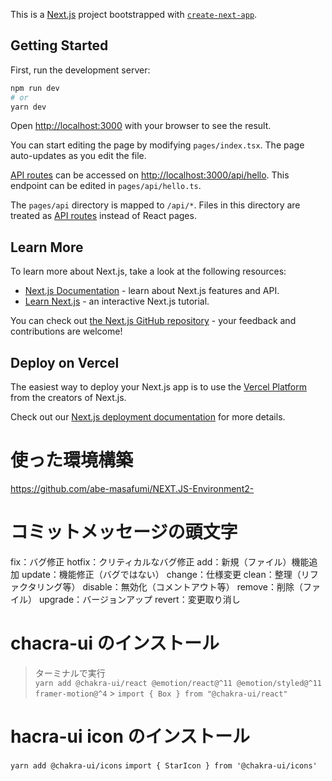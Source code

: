 This is a [Next.js](https://nextjs.org/) project bootstrapped with [`create-next-app`](https://github.com/vercel/next.js/tree/canary/packages/create-next-app).

## Getting Started

First, run the development server:

```bash
npm run dev
# or
yarn dev
```

Open [http://localhost:3000](http://localhost:3000) with your browser to see the result.

You can start editing the page by modifying `pages/index.tsx`. The page auto-updates as you edit the file.

[API routes](https://nextjs.org/docs/api-routes/introduction) can be accessed on [http://localhost:3000/api/hello](http://localhost:3000/api/hello). This endpoint can be edited in `pages/api/hello.ts`.

The `pages/api` directory is mapped to `/api/*`. Files in this directory are treated as [API routes](https://nextjs.org/docs/api-routes/introduction) instead of React pages.

## Learn More

To learn more about Next.js, take a look at the following resources:

- [Next.js Documentation](https://nextjs.org/docs) - learn about Next.js features and API.
- [Learn Next.js](https://nextjs.org/learn) - an interactive Next.js tutorial.

You can check out [the Next.js GitHub repository](https://github.com/vercel/next.js/) - your feedback and contributions are welcome!

## Deploy on Vercel

The easiest way to deploy your Next.js app is to use the [Vercel Platform](https://vercel.com/new?utm_medium=default-template&filter=next.js&utm_source=create-next-app&utm_campaign=create-next-app-readme) from the creators of Next.js.

Check out our [Next.js deployment documentation](https://nextjs.org/docs/deployment) for more details.


# 使った環境構築

https://github.com/abe-masafumi/NEXT.JS-Environment2-

# コミットメッセージの頭文字

fix：バグ修正
hotfix：クリティカルなバグ修正
add：新規（ファイル）機能追加
update：機能修正（バグではない）
change：仕様変更
clean：整理（リファクタリング等）
disable：無効化（コメントアウト等）
remove：削除（ファイル）
upgrade：バージョンアップ
revert：変更取り消し

# chacra-ui のインストール

> ターミナルで実行  
> `yarn add @chakra-ui/react @emotion/react@^11 @emotion/styled@^11 framer-motion@^4` > `import { Box } from "@chakra-ui/react"`

# hacra-ui icon のインストール

`yarn add @chakra-ui/icons`
`import { StarIcon } from '@chakra-ui/icons'`